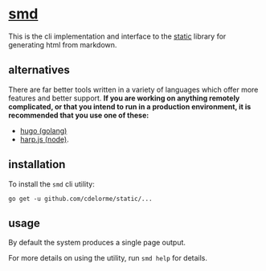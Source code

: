 
# [smd](https://github.com/cdelorme/static/tree/master/cmd/smd)

This is the cli implementation and interface to the [static](https://github.com/cdelorme/static) library for generating html from markdown.


## alternatives

There are far better tools written in a variety of languages which offer more features and better support.  **If you are working on anything remotely complicated, or that you intend to run in a production environment, it is recommended that you use one of these:**

- [hugo (golang)](http://gohugo.io/)
- [harp.js (node)](http://harpjs.com/).


## installation

To install the `smd` cli utility:

	go get -u github.com/cdelorme/static/...


## usage

By default the system produces a single page output.

For more details on using the utility, run `smd help` for details.
